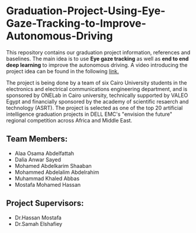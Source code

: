 # Graduation-Project-Using-Eye-Gaze-Tracking-to-Improve-Autonomous-Driving
This repository contains our graduation project information, references and baselines.
The main idea is to use **Eye gaze tracking** as well as **end to end deep learning** to improve the autonomous driving.
A video introducing the project idea can be found in the following [link.](https://www.youtube.com/watch?v=y-wdRNLgT78)

The project is being done by a team of six Cairo University students in the electronics and electrical communications engineering department, and is sponsored by ONELab in Cairo university, technically supported by VALEO Egypt and financially sponsored by the academy of scientific resaerch and technology (ASRT).
The project is selected as one of the top 20 artificial intelligence graduation projects in DELL EMC's "envision the future" regional competition across Africa and Middle East.

## Team Members:
- Alaa Osama Abdelfattah
- Dalia Anwar Sayed
- Mohamed Abdelkarim Shaaban
- Mohammed Abdelalim Abdelrahim
- Muhammad Khaled Abbas
- Mostafa Mohamed Hassan

## Project Supervisors:
- Dr.Hassan Mostafa
- Dr.Samah Elshafiey
